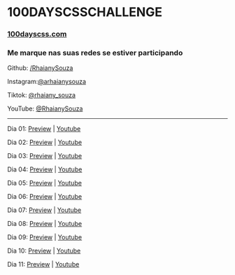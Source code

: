 <h1>100DAYSCSSCHALLENGE</h1>
<h3><a href='https://100dayscss.com/' target='top'>100dayscss.com</a></h3>

<h3>Me marque nas suas redes se estiver participando</h3>
<p>Github: <a href='https://github.com/RhaianySouza'>/RhaianySouza</a></p>
<p>Instagram:<a href='https://www.instagram.com/arhaianysouza'>@arhaianysouza</a></p>
<p>Tiktok: <a href='https://www.tiktok.com/@rhaiany_souza'>@rhaiany_souza</a></p>
<p>YouTube: <a href='https://www.youtube.com/@RhaianySouza'>@RhaianySouza</a></p>
<hr/>
<p>Dia 01: <a href='https://rhaianysouza.github.io/100dayscss.com/day01/100dayscss_day01.html '>Preview</a> |
  <a href='https://www.youtube.com/watch?v=okJQ8a8C-TA&list=PLa1K0cfWivWOBD3V5WlGw-m0XbmiNyqM-&index=1' target='blank'>Youtube</a></p>
<p>Dia 02: <a href='https://rhaianysouza.github.io/100dayscss.com/day02/100dayscss_day02.html '>Preview</a> | 
  <a href='https://www.youtube.com/watch?v=5XNCn23mw1E&list=PLa1K0cfWivWOBD3V5WlGw-m0XbmiNyqM-&index=2' target='blank'>Youtube</a></p>
<p>Dia 03: <a href='https://rhaianysouza.github.io/100dayscss.com/day03/100dayscss_day03.html '>Preview</a> | 
  <a href='https://www.youtube.com/watch?v=fbIiIH_pYDs&list=PLa1K0cfWivWOBD3V5WlGw-m0XbmiNyqM-&index=3' target='blank'>Youtube</a></p>
<p>Dia 04: <a href='https://rhaianysouza.github.io/100dayscss.com/day04/100dayscss_day04.html '>Preview</a> | 
  <a href='https://www.youtube.com/watch?v=iFLP9PyCm7s&list=PLa1K0cfWivWOBD3V5WlGw-m0XbmiNyqM-&index=4' target='blank'>Youtube</a></p>
<p>Dia 05: <a href='https://rhaianysouza.github.io/100dayscss.com/day05/100dayscss_day05.html '>Preview</a> | 
  <a href='https://www.youtube.com/watch?v=NfGL50qNKcI&list=PLa1K0cfWivWOBD3V5WlGw-m0XbmiNyqM-&index=5' target='blank'>Youtube</a></p>
<p>Dia 06: <a href='https://rhaianysouza.github.io/100dayscss.com/day06/100dayscss_day06.html '>Preview</a> | 
  <a href='https://www.youtube.com/watch?v=eGndobS2QKM&list=PLa1K0cfWivWOBD3V5WlGw-m0XbmiNyqM-&index=6' target='blank'>Youtube</a></p>
<p>Dia 07: <a href='https://rhaianysouza.github.io/100dayscss.com/day07/100dayscss_day07.html '>Preview</a> | 
  <a href='https://www.youtube.com/watch?v=-RWrFf8vr1c&list=PLa1K0cfWivWOBD3V5WlGw-m0XbmiNyqM-&index=7' target='blank'>Youtube</a></p>
<p>Dia 08: <a href='https://rhaianysouza.github.io/100dayscss.com/day08/100dayscss_day08.html '>Preview</a> | 
  <a href='https://www.youtube.com/watch?v=XQDC-CFFgf8&list=PLa1K0cfWivWOBD3V5WlGw-m0XbmiNyqM-&index=8' target='blank'>Youtube</a></p>
<p>Dia 09: <a href='https://rhaianysouza.github.io/100dayscss.com/day09/100dayscss_day09.html '>Preview</a> | 
  <a href='https://www.youtube.com/watch?v=LVRQLWf1v_w&list=PLa1K0cfWivWOBD3V5WlGw-m0XbmiNyqM-&index=9' target='blank'>Youtube</a></p>
 <p>Dia 10: <a href='https://rhaianysouza.github.io/100dayscss.com/day10/100dayscss_day10.html '>Preview</a> | 
  <a href='https://www.youtube.com/watch?v=ZnMUDc-CMuY&list=PLa1K0cfWivWOBD3V5WlGw-m0XbmiNyqM-&index=10' target='blank'>Youtube</a></p>
 <p>Dia 11: <a href='https://rhaianysouza.github.io/100dayscss.com/day11/100dayscss_day11.html '>Preview</a> | 
  <a href='https://www.youtube.com/watch?v=oRhWMwFiNpU&list=PLa1K0cfWivWOBD3V5WlGw-m0XbmiNyqM-&index=11' target='blank'>Youtube</a></p>
